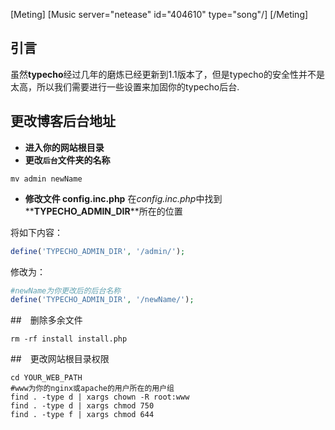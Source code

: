 [Meting]
[Music server="netease" id="404610" type="song"/]
[/Meting]


## 引言
虽然**typecho**经过几年的磨炼已经更新到1.1版本了，但是typecho的安全性并不是太高，所以我们需要进行一些设置来加固你的typecho后台.

## 更改博客后台地址

* **进入你的网站根目录**
* **更改`后台`文件夹的名称**
``` shell
mv admin newName
```

* **修改文件 config.inc.php**
在*config.inc.php*中找到**__TYPECHO_ADMIN_DIR__**所在的位置

将如下内容：
``` php
define('TYPECHO_ADMIN_DIR', '/admin/');
```
修改为：
``` php
#newName为你更改后的后台名称
define('TYPECHO_ADMIN_DIR', '/newName/');
```

##　删除多余文件
``` shell
rm -rf install install.php
```

##　更改网站根目录权限
``` shell
cd YOUR_WEB_PATH
#www为你的nginx或apache的用户所在的用户组
find . -type d | xargs chown -R root:www
find . -type d | xargs chmod 750
find . -type f | xargs chmod 644
```


